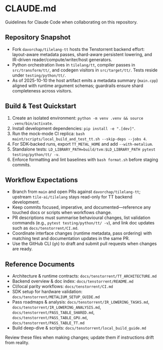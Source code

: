 # CLAUDE.md

Guidelines for Claude Code when collaborating on this repository.

## Repository Snapshot
- Fork `davorchap/tilelang-tt` hosts the Tenstorrent backend effort: layout-aware metadata passes, shard-aware persistent lowering, and IR-driven reader/compute/writer/host generators.
- Python orchestration lives in `tilelang/tt`, compiler passes in `src/transform/tt/`, and codegen visitors in `src/target/tt/`. Tests reside under `testing/python/tt/`.
- As of 2025-10-10 the host artifact emits a metadata summary (`main.cpp`) aligned with runtime argument schemas; guardrails ensure shard completeness across visitors.

## Build & Test Quickstart
1. Create an isolated environment: `python -m venv .venv && source .venv/bin/activate`.
2. Install development dependencies: `pip install -e ".[dev]"`.
3. Run the mock-mode CI replica: `bash maint/scripts/local_build_and_test_tt.sh --skip-deps --jobs 4`.
4. For SDK-backed runs, export `TT_METAL_HOME` and add `--with-metalium`.
5. Standalone tests: `LD_LIBRARY_PATH=build/tvm:$LD_LIBRARY_PATH pytest testing/python/tt/ -v`.
6. Enforce formatting and lint baselines with `bash format.sh` before staging commits.

## Workflow Expectations
- Branch from `main` and open PRs against `davorchap/tilelang-tt`; upstream `tile-ai/tilelang` stays read-only for TT backend development.
- Keep commits focused, imperative, and documented—reference any touched docs or scripts when workflows change.
- PR descriptions must summarise behavioural changes, list validation commands (e.g., `pytest testing/python/tt/ -v`), and link doc updates such as `docs/tenstorrent/CI.md`.
- Coordinate interface changes (runtime metadata, pass ordering) with matching test and documentation updates in the same PR.
- Use the GitHub CLI (`gh`) to draft and submit pull requests when changes are ready.

## Reference Documents
- Architecture & runtime contracts: `docs/tenstorrent/TT_ARCHITECTURE.md`
- Backend overview & doc index: `docs/tenstorrent/README.md`
- CI/local parity workflows: `docs/tenstorrent/CI.md`
- SDK setup for hardware validation: `docs/tenstorrent/METALIUM_SETUP_GUIDE.md`
- Pass roadmaps & analysis: `docs/tenstorrent/IR_LOWERING_TASKS.md`, `docs/tenstorrent/IR_LOWERING_ANALYSIS.md`, `docs/tenstorrent/PASS_TABLE_SHARED.md`, `docs/tenstorrent/PASS_TABLE_GPU.md`, `docs/tenstorrent/PASS_TABLE_TT.md`
- Build deep-dive & scripts: `docs/tenstorrent/local_build_guide.md`

Review these files when making changes; update them if instructions drift from reality.
